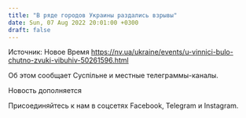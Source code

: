 ```yaml
---
title: "В ряде городов Украины раздались взрывы"
date: Sun, 07 Aug 2022 20:01:00 +0300
draft: false
---
```

Источник: Новое Время https://nv.ua/ukraine/events/u-vinnici-bulo-chutno-zvuki-vibuhiv-50261596.html


Об этом сообщает Суспільне и местные телеграммы-каналы.

Новость дополняется

Присоединяйтесь к нам в соцсетях Facebook, Telegram и Instagram.
